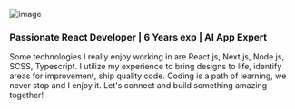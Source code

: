 ![image](https://github.com/user-attachments/assets/aae27c5b-636d-4097-899b-8e79636476d9)

### Passionate React Developer | 6 Years exp | AI App Expert

Some technologies I really enjoy working in are React.js, Next.js, Node.js, SCSS, Typescript.
I utilize my experience to bring designs to life, identify areas for improvement, ship quality code.
Coding is a path of learning, we never stop and I enjoy it. Let's connect and build something amazing together!
